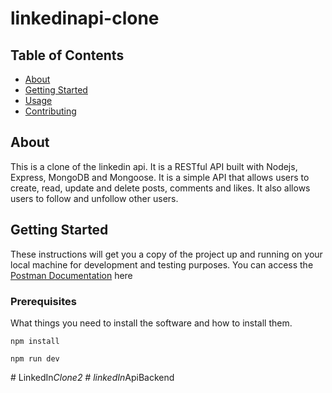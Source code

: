 # linkedinapi-clone

## Table of Contents

- [About](#about)
- [Getting Started](#getting_started)
- [Usage](#usage)
- [Contributing](../CONTRIBUTING.md)

## About <a name = "about"></a>

This is a clone of the linkedin api. It is a RESTful API built with Nodejs, Express, MongoDB and Mongoose. It is a simple API that allows users to create, read, update and delete posts, comments and likes. It also allows users to follow and unfollow other users.

## Getting Started <a name = "getting_started"></a>

These instructions will get you a copy of the project up and running on your local machine for development and testing purposes.
You can access the <a href="https://documenter.getpostman.com/view/27574579/2s9XxzvDSd" target="_blank">Postman Documentation</a> here

### Prerequisites

What things you need to install the software and how to install them.

```
npm install
```

```
npm run dev
```

#   L i n k e d I n _ C l o n e 2  
 #   l i n k e d I n _ A p i B a c k e n d  
 